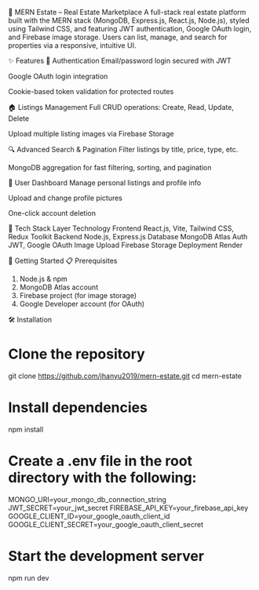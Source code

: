 🏡 MERN Estate – Real Estate Marketplace
A full-stack real estate platform built with the MERN stack (MongoDB, Express.js, React.js, Node.js), styled using Tailwind CSS, and featuring JWT authentication, Google OAuth login, and Firebase image storage. Users can list, manage, and search for properties via a responsive, intuitive UI.

✨ Features
🔐 Authentication
Email/password login secured with JWT

Google OAuth login integration

Cookie-based token validation for protected routes

🏠 Listings Management
Full CRUD operations: Create, Read, Update, Delete

Upload multiple listing images via Firebase Storage

🔍 Advanced Search & Pagination
Filter listings by title, price, type, etc.

MongoDB aggregation for fast filtering, sorting, and pagination

👤 User Dashboard
Manage personal listings and profile info

Upload and change profile pictures

One-click account deletion

🧱 Tech Stack          Layer	Technology
Frontend	             React.js, Vite, Tailwind CSS, Redux Toolkit
Backend	               Node.js, Express.js
Database	             MongoDB Atlas
Auth	                 JWT, Google OAuth
Image Upload	         Firebase Storage
Deployment	           Render


🚀 Getting Started
📋 Prerequisites
1. Node.js & npm
2. MongoDB Atlas account
3. Firebase project (for image storage)
4. Google Developer account (for OAuth)

🛠️ Installation
# Clone the repository
git clone https://github.com/jhanyu2019/mern-estate.git
cd mern-estate

# Install dependencies
npm install

# Create a .env file in the root directory with the following:
MONGO_URI=your_mongo_db_connection_string
JWT_SECRET=your_jwt_secret
FIREBASE_API_KEY=your_firebase_api_key
GOOGLE_CLIENT_ID=your_google_oauth_client_id
GOOGLE_CLIENT_SECRET=your_google_oauth_client_secret

# Start the development server
npm run dev


